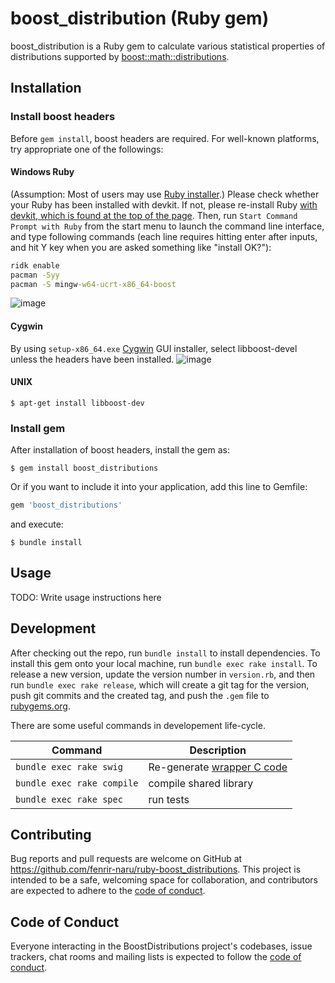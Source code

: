 # boost_distribution (Ruby gem)

boost_distribution is a Ruby gem to calculate various statistical properties of distributions supported by [boost::math::distributions](https://www.boost.org/doc/libs/release/libs/math/doc/html/dist.html).

## Installation

### Install boost headers

Before `gem install`, boost headers are required. For well-known platforms, try appropriate one of the followings:

#### Windows Ruby
(Assumption: Most of users may use [Ruby installer](https://rubyinstaller.org/).) Please check whether your Ruby has been installed with devkit. If not, please re-install Ruby [with devkit, which is found at the top of the page](https://rubyinstaller.org/downloads/). Then, run `Start Command Prompt with Ruby` from the start menu to launch the command line interface, and type following commands (each line requires hitting enter after inputs, and hit Y key when you are asked something like "install OK?"):
```cmd
ridk enable
pacman -Syy
pacman -S mingw-w64-ucrt-x86_64-boost
```
![image](https://github.com/fenrir-naru/ruby-boost_distributions/assets/4583735/3d558841-349d-41c3-a3b6-61956b199fbd)
#### Cygwin
By using `setup-x86_64.exe` [Cygwin](https://www.cygwin.com/) GUI installer, select libboost-devel unless the headers have been installed.
![image](https://github.com/fenrir-naru/ruby-boost_distributions/assets/4583735/fdeec3c4-495f-4346-b23a-a91ad6087ba5)
#### UNIX
    $ apt-get install libboost-dev

### Install gem

After installation of boost headers, install the gem as:

    $ gem install boost_distributions

Or if you want to include it into your application, add this line to Gemfile:

```ruby
gem 'boost_distributions'
```

and execute:

    $ bundle install

## Usage

TODO: Write usage instructions here

## Development

After checking out the repo, run `bundle install` to install dependencies. To install this gem onto your local machine, run `bundle exec rake install`. To release a new version, update the version number in `version.rb`, and then run `bundle exec rake release`, which will create a git tag for the version, push git commits and the created tag, and push the `.gem` file to [rubygems.org](https://rubygems.org).

There are some useful commands in developement life-cycle.

| Command | Description |
| ---- | ---- |
|  `bundle exec rake swig`  |  Re-generate [wrapper C code](https://github.com/fenrir-naru/ruby_boost_distributions/blob/master/ext/boost_distributions/BoostDistributions) |
|  `bundle exec rake compile`  |  compile shared library  |
|  `bundle exec rake spec`  |  run tests  |

## Contributing

Bug reports and pull requests are welcome on GitHub at https://github.com/fenrir-naru/ruby-boost_distributions. This project is intended to be a safe, welcoming space for collaboration, and contributors are expected to adhere to the [code of conduct](https://github.com/fenrir-naru/ruby-boost_distributions/blob/master/CODE_OF_CONDUCT.md).

## Code of Conduct

Everyone interacting in the BoostDistributions project's codebases, issue trackers, chat rooms and mailing lists is expected to follow the [code of conduct](https://github.com/fenrir-naru/ruby_boost_distributions/blob/master/CODE_OF_CONDUCT.md).
